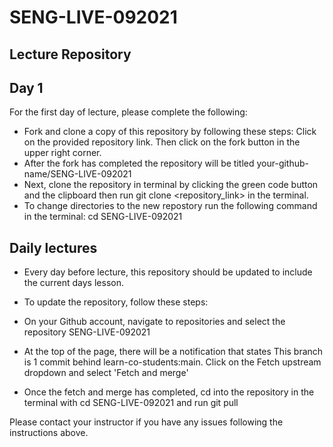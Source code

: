 # SENG-LIVE-092021
## Lecture Repository
## Day 1
For the first day of lecture, please complete the following:

- Fork and clone a copy of this repository by following these steps: Click on the provided repository link. Then click on the fork button in the upper right corner.
- After the fork has completed the repository will be titled your-github-name/SENG-LIVE-092021
- Next, clone the repository in terminal by clicking the green code button and the clipboard then run git clone <repository_link> in the terminal.
- To change directories to the new repostory run the following command in the terminal: cd SENG-LIVE-092021

## Daily lectures
- Every day before lecture, this repository should be updated to include the current days lesson.

- To update the repository, follow these steps:

- On your Github account, navigate to repositories and select the repository SENG-LIVE-092021
- At the top of the page, there will be a notification that states This branch is 1 commit behind learn-co-students:main. Click on the Fetch upstream dropdown and select 'Fetch and merge'
- Once the fetch and merge has completed, cd into the repository in the terminal with cd SENG-LIVE-092021 and run git pull

Please contact your instructor if you have any issues following the instructions above.